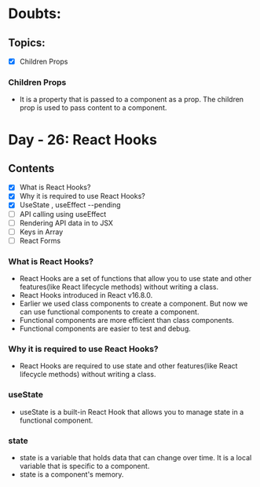 # Doubts:

## Topics:

- [x] Children Props

### Children Props

- It is a property that is passed to a component as a prop. The children prop is used to pass content to a component.

# Day - 26: React Hooks

## Contents

- [x] What is React Hooks?
- [x] Why it is required to use React Hooks?
- [x] UseState , useEffect --pending
- [ ] API calling using useEffect
- [ ] Rendering API data in to JSX
- [ ] Keys in Array
- [ ] React Forms

### What is React Hooks?

- React Hooks are a set of functions that allow you to use state and other features(like React lifecycle methods) without writing a class.
- React Hooks introduced in React v16.8.0.
- Earlier we used class components to create a component. But now we can use functional components to create a component.
- Functional components are more efficient than class components.
- Functional components are easier to test and debug.

### Why it is required to use React Hooks?

- React Hooks are required to use state and other features(like React lifecycle methods) without writing a class.

### useState

- useState is a built-in React Hook that allows you to manage state in a functional component.

### state

- state is a variable that holds data that can change over time. It is a local variable that is specific to a component.
- state is a component's memory.
